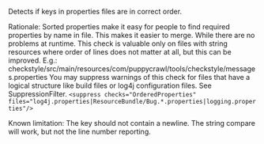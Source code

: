 Detects if keys in properties files are in correct order.

Rationale: Sorted properties make it easy for people to find required
properties by name in file. This makes it easier to merge. While there
are no problems at runtime. This check is valuable only on files with
string resources where order of lines does not matter at all, but this
can be improved. E.g.:
checkstyle/src/main/resources/com/puppycrawl/tools/checkstyle/messages.properties
You may suppress warnings of this check for files that have a logical
structure like build files or log4j configuration files. See
SuppressionFilter.
` <suppress checks="OrderedProperties" files="log4j.properties|ResourceBundle/Bug.*.properties|logging.properties"/> `

Known limitation: The key should not contain a newline. The string
compare will work, but not the line number reporting.
